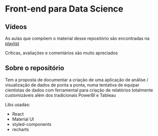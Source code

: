 # Front-end para Data Science

## Vídeos 

As aulas que compõem o material desse repositório são encontradas na [playlist](https://www.youtube.com/playlist?list=PLwH4ugUW7htKgtGRIVlpXGYRsVWgLXosG)

Críticas, avaliações e comentários são muito apreciados

## Sobre o repositório

Tem a proposta de documentar a criação de uma aplicação de análise / visualização de dados de ponta a ponta, numa tentativa de equipar cientistas de dados com ferramental para criação de relatórios totalmente customizáveis além dos tradicionais PowerBI e Tableau

Libs usadas: 
- React
- Material UI
- styled-components
- recharts
